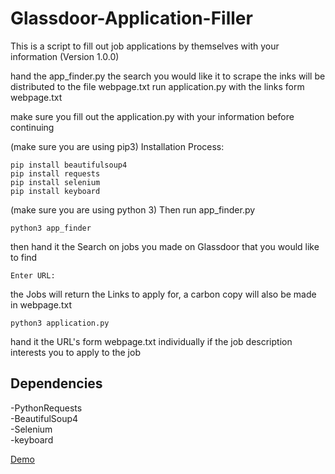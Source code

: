 # Glassdoor-Application-Filler
This is a script to fill out job applications by themselves with your information
(Version 1.0.0)


hand the app_finder.py the search you would like it to scrape the inks will be distributed to the file webpage.txt
run application.py with the links form webpage.txt

make sure you fill out the application.py with your information before continuing

(make sure you are using pip3)
Installation Process:
```
pip install beautifulsoup4
pip install requests
pip install selenium
pip install keyboard
```
(make sure you are using python 3)
Then run app_finder.py
```
python3 app_finder
```
then hand it the Search on jobs you made on Glassdoor that you would like to find
```
Enter URL: 
```
the Jobs will return the Links to apply for, a carbon copy will also be made in webpage.txt
```
python3 application.py
```
hand it the URL's form webpage.txt individually if the job description interests you to apply to the job


## Dependencies
-PythonRequests\
-BeautifulSoup4\
-Selenium\
-keyboard


[Demo](https://www.youtube.com/watch?v=gEMRnrLJLWI)
